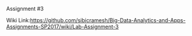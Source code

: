Assignment #3

Wiki Link:https://github.com/sibicramesh/Big-Data-Analytics-and-Apps-Assignments-SP2017/wiki/Lab-Assignment-3
